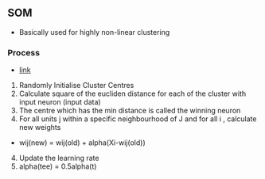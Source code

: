 ## SOM
- Basically used for highly non-linear clustering

### Process
- [link](https://www.youtube.com/watch?v=9ZhwKv_bUx8&ab_channel=btechtutorial)
1. Randomly Initialise Cluster Centres
2. Calculate square of the eucliden distance for each of the cluster with input neuron (input data)
3. The centre which has the min distance is called the winning neuron
4. For all units j within a specific neighbourhood of J and for all i , calculate new weights
 - wij(new) = wij(old) + alpha(Xi-wij(old))
4. Update the learning rate
5. alpha(tee) = 0.5alpha(t)
